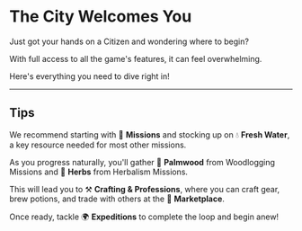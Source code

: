 # The City Welcomes You

Just got your hands on a Citizen and wondering where to begin?

With full access to all the game's features, it can feel overwhelming.

Here's everything you need to dive right in!

---

## Tips

We recommend starting with 🏃 **Missions** and stocking up on 💧 **Fresh Water**, a key resource needed for most other missions.

As you progress naturally, you'll gather 🌴 **Palmwood** from Woodlogging Missions and 🌿 **Herbs** from Herbalism Missions.

This will lead you to ⚒️ **Crafting & Professions**, where you can craft gear, brew potions, and trade with others at the 🐪 **Marketplace**.

Once ready, tackle 🌍 **Expeditions** to complete the loop and begin anew!
